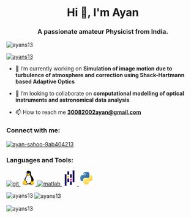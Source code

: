 <h1 align="center">Hi 👋, I'm Ayan</h1>
<h3 align="center">A passionate amateur Physicist from India.</h3>

<p align="left"> <img src="https://komarev.com/ghpvc/?username=ayans13&label=Profile%20views&color=0e75b6&style=flat" alt="ayans13" /> </p>

<p align="left"> <a href="https://github.com/ryo-ma/github-profile-trophy"><img src="https://github-profile-trophy.vercel.app/?username=ayans13" alt="ayans13" /></a> </p>

- 🔭 I’m currently working on **Simulation of image motion due to turbulence of atmosphere and correction using Shack-Hartmann based Adaptive Optics**

- 👯 I’m looking to collaborate on **computational modelling of optical instruments and astronomical data analysis**

- 📫 How to reach me **30082002ayan@gmail.com**

<h3 align="left">Connect with me:</h3>
<p align="left">
<a href="https://linkedin.com/in/ayan-sahoo-9ab404213" target="blank"><img align="center" src="https://raw.githubusercontent.com/rahuldkjain/github-profile-readme-generator/master/src/images/icons/Social/linked-in-alt.svg" alt="ayan-sahoo-9ab404213" height="30" width="40" /></a>
</p>

<h3 align="left">Languages and Tools:</h3>
<p align="left"> <a href="https://git-scm.com/" target="_blank" rel="noreferrer"> <img src="https://www.vectorlogo.zone/logos/git-scm/git-scm-icon.svg" alt="git" width="40" height="40"/> </a> <a href="https://www.linux.org/" target="_blank" rel="noreferrer"> <img src="https://raw.githubusercontent.com/devicons/devicon/master/icons/linux/linux-original.svg" alt="linux" width="40" height="40"/> </a> <a href="https://www.mathworks.com/" target="_blank" rel="noreferrer"> <img src="https://upload.wikimedia.org/wikipedia/commons/2/21/Matlab_Logo.png" alt="matlab" width="40" height="40"/> </a> <a href="https://pandas.pydata.org/" target="_blank" rel="noreferrer"> <img src="https://raw.githubusercontent.com/devicons/devicon/2ae2a900d2f041da66e950e4d48052658d850630/icons/pandas/pandas-original.svg" alt="pandas" width="40" height="40"/> </a> <a href="https://www.python.org" target="_blank" rel="noreferrer"> <img src="https://raw.githubusercontent.com/devicons/devicon/master/icons/python/python-original.svg" alt="python" width="40" height="40"/> </a> </p>

<p><img align="left" src="https://github-readme-stats.vercel.app/api/top-langs?username=ayans13&show_icons=true&locale=en&layout=compact" alt="ayans13" /></p>

<p>&nbsp;<img align="center" src="https://github-readme-stats.vercel.app/api?username=ayans13&show_icons=true&locale=en" alt="ayans13" /></p>

<p><img align="center" src="https://github-readme-streak-stats.herokuapp.com/?user=ayans13&" alt="ayans13" /></p>
